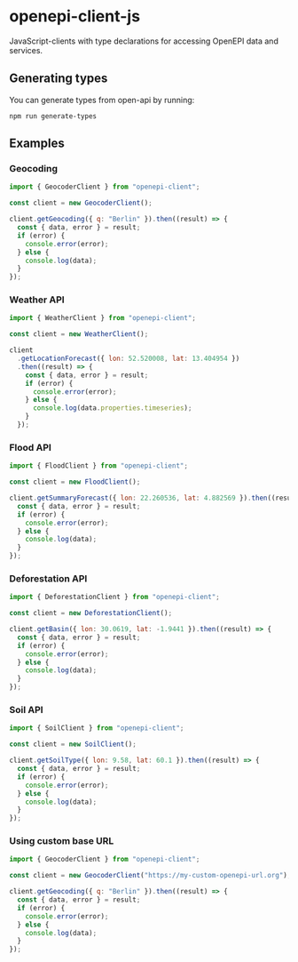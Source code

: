 # openepi-client-js

JavaScript-clients with type declarations for accessing OpenEPI data and services.

## Generating types
You can generate types from open-api by running:
```
npm run generate-types
```

## Examples

### Geocoding

```javascript
import { GeocoderClient } from "openepi-client";

const client = new GeocoderClient();

client.getGeocoding({ q: "Berlin" }).then((result) => {
  const { data, error } = result;
  if (error) {
    console.error(error);
  } else {
    console.log(data);
  }
});
```

### Weather API

```javascript
import { WeatherClient } from "openepi-client";

const client = new WeatherClient();

client
  .getLocationForecast({ lon: 52.520008, lat: 13.404954 })
  .then((result) => {
    const { data, error } = result;
    if (error) {
      console.error(error);
    } else {
      console.log(data.properties.timeseries);
    }
  });
```

### Flood API

```javascript
import { FloodClient } from "openepi-client";

const client = new FloodClient();

client.getSummaryForecast({ lon: 22.260536, lat: 4.882569 }).then((result) => {
  const { data, error } = result;
  if (error) {
    console.error(error);
  } else {
    console.log(data);
  }
});
```

### Deforestation API

```javascript
import { DeforestationClient } from "openepi-client";

const client = new DeforestationClient();

client.getBasin({ lon: 30.0619, lat: -1.9441 }).then((result) => {
  const { data, error } = result;
  if (error) {
    console.error(error);
  } else {
    console.log(data);
  }
});
```

### Soil API

```javascript
import { SoilClient } from "openepi-client";

const client = new SoilClient();

client.getSoilType({ lon: 9.58, lat: 60.1 }).then((result) => {
  const { data, error } = result;
  if (error) {
    console.error(error);
  } else {
    console.log(data);
  }
});
```

### Using custom base URL

```javascript
import { GeocoderClient } from "openepi-client";

const client = new GeocoderClient("https://my-custom-openepi-url.org");

client.getGeocoding({ q: "Berlin" }).then((result) => {
  const { data, error } = result;
  if (error) {
    console.error(error);
  } else {
    console.log(data);
  }
});
```
